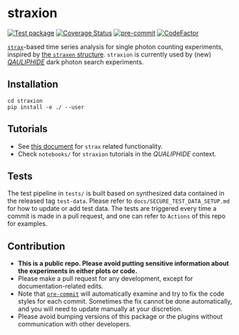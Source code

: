 # straxion
[![Test package](https://github.com/WashU-Astroparticle-Lab/straxion/actions/workflows/pytest.yml/badge.svg?branch=main)](https://github.com/WashU-Astroparticle-Lab/straxion/actions/workflows/pytest.yml)
[![Coverage Status](https://coveralls.io/repos/github/WashU-Astroparticle-Lab/straxion/badge.svg?branch=main)](https://coveralls.io/github/WashU-Astroparticle-Lab/straxion?branch=main)
[![pre-commit](https://img.shields.io/badge/pre--commit-enabled-brightgreen?logo=pre-commit)](https://github.com/pre-commit/pre-commit)
[![CodeFactor](https://www.codefactor.io/repository/github/washu-astroparticle-lab/straxion/badge)](https://www.codefactor.io/repository/github/washu-astroparticle-lab/straxion)

[`strax`](https://github.com/AxFoundation/strax)-based time series analysis for single photon counting experiments, inspired by [the `straxen` structure]([url](https://github.com/XENONnT/straxen/tree/master)). `straxion` is currently used by (new) [*QAULIPHIDE*](https://journals.aps.org/prl/abstract/10.1103/PhysRevLett.130.231001) dark photon search experiments.

## Installation
```
cd straxion
pip install -e ./ --user
```

## Tutorials
- See [this document](https://strax.readthedocs.io/en/latest/) for `strax` related functionality.
- Check `notebooks/` for `straxion` tutorials in the *QUALIPHIDE* context.

## Tests
The test pipeline in `tests/` is built based on synthesized data contained in the released tag `test-data`. Please refer to `docs/SECURE_TEST_DATA_SETUP.md` for how to update or add test data. The tests are triggered every time a commit is made in a pull request, and one can refer to `Actions` of this repo for examples.

## Contribution
- **This is a public repo. Please avoid putting sensitive information about the experiments in either plots or code.**
- Please make a pull request for any development, except for documentation-related edits.
- Note that [`pre-commit`](https://pre-commit.com) will automatically examine and try to fix the code styles for each commit. Sometimes the fix cannot be done automatically, and you will need to update manually at your discretion.
- Please avoid bumping versions of this package or the plugins without communication with other developers.
